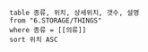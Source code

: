 
```dataview
table 종류, 위치, 상세위치, 갯수, 설명
from "6.STORAGE/THINGS"
where 종류 = [[의류]]
sort 위치 ASC
```



